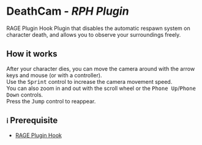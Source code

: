 # DeathCam - *RPH Plugin*

RAGE Plugin Hook Plugin that disables the automatic respawn system on character death, and allows you to observe your surroundings freely.

## How it works
After your character dies, you can move the camera around with the arrow keys and mouse (or with a controller).  
Use the <kbd>Sprint</kbd> control to increase the camera movement speed.  
You can also zoom in and out with the scroll wheel or the <kbd>Phone Up</kbd>/<kbd>Phone Down</kbd> controls.  
Press the <kbd>Jump</kbd> control to reappear. 

## `ℹ` Prerequisite
- [RAGE Plugin Hook](https://ragepluginhook.net/Downloads.aspx)
